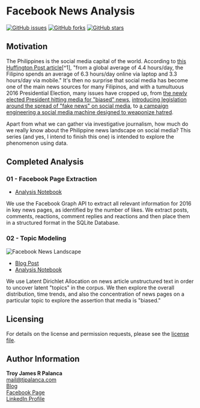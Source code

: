 # Facebook News Analysis

[![GitHub issues](https://img.shields.io/github/issues/tjpalanca/facebook-news-analysis.svg)]() [![GitHub forks](https://img.shields.io/github/forks/tjpalanca/facebook-news-analysis.svg?style=social&label=Fork)]() [![GitHub stars](https://img.shields.io/github/stars/tjpalanca/facebook-news-analysis.svg?style=social&label=Star)]()

## Motivation

The Philippines is the social media capital of the world. According to [this Huffington Post article](http://www.huffingtonpost.com/jonha-revesencio/philippines-a-digital-lif_1_b_7199924.html)[^1], "from a global average of 4.4 hours/day, the Filipino spends an average of 6.3 hours/day online via laptop and 3.3 hours/day via mobile." It's then no surprise that social media has become one of the main news sources for many Filipinos, and with a tumultuous 2016 Presidential Election, many issues have cropped up, from [the newly elected President hitting media for "biased" news](http://newsinfo.inquirer.net/784772/duterte-hits-media-for-sensationalism-bias), [introducing legislation around the spread of "fake news" on social media](http://www.philstar.com/headlines/2017/01/19/1664130/pangilinan-wants-facebook-penalized-over-fake-news), to [a campaign engineering a social media machine designed to weaponize hatred](http://www.bbc.com/news/blogs-trending-38173842).

Apart from what we can gather via investigative journalism, how much do we really know about the Philippine news landscape on social media? This series (and yes, I intend to finish this one) is intended to explore the phenomenon using data.

## Completed Analysis

### 01 - Facebook Page Extraction

* [Analysis Notebook](http://www.tjpalanca.com/static/20170207-fb-scraping.html)

We use the Facebook Graph API to extract all relevant information for 2016 in key news pages, as identified by the number of likes. We extract posts, comments, reactions, comment replies and reactions and then place them in a structured format in the SQLite Database.

### 02 - Topic Modeling

![Facebook News Landscape](https://github.com/tjpalanca/facebook-news-analysis/blob/master/figs/01-news-landscape-map.png?raw=true)

* [Blog Post](http://www.tjpalanca.com/2017/03/facebook-news-topic-modeling.html)
* [Analysis Notebook](http://www.tjpalanca.com/static/20170308-fb-topic-modeling.html)

We use Latent Dirichlet Allocation on news article unstructured text in order to uncover latent "topics" in the corpus. We then explore the overall distribution, time trends, and also the concentration of news pages on a particular topic to explore the assertion that media is "biased."

## Licensing

For details on the license and permission requests, please see the [license file](https://github.com/tjpalanca/facebook-news-analysis/blob/master/LICENSE.md).

## Author Information

**Troy James R Palanca**  
mail@tjpalanca.com  
[Blog](http://www.tjpalanca.com)  
[Facebook Page](http://www.facebook.com/tjpalanca.blog)  
[LinkedIn Profile](http://ph.linkedin.com/in/tjpalanca)   